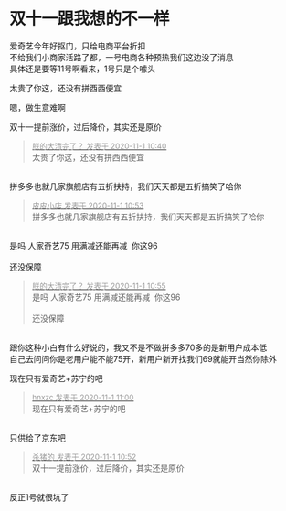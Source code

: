 # 双十一跟我想的不一样


爱奇艺今年好抠门，只给电商平台折扣<br />
不给我们小商家活路了都，一号电商各种预热我们这边没了消息<br />
具体还是要等11号啊看来，1号只是个噱头<img id="aimg_jYA2g" onclick="zoom(this, this.src, 0, 0, 0)" class="zoom" src="https://cdn.jsdelivr.net/gh/hishis/forum-master/public/images/patch.gif" onmouseover="img_onmouseoverfunc(this)" onload="thumbImg(this)" border="0" alt="" />

太贵了你这，还没有拼西西便宜

嗯，做生意难啊<img src="static/image/smiley/default/cry.gif" smilieid="4" border="0" alt="" />

双十一提前涨价，过后降价，其实还是原价

<div class="quote"><blockquote><font size="2"><a href="https://www.hostloc.com/forum.php?mod=redirect&amp;goto=findpost&amp;pid=9384037&amp;ptid=760878" target="_blank"><font color="#999999">朕的大清完了？ 发表于 2020-11-1 10:40</font></a></font><br />
太贵了你这，还没有拼西西便宜</blockquote></div><br />
拼多多也就几家旗舰店有五折扶持，我们天天都是五折搞笑了哈你<img id="aimg_E0xyO" onclick="zoom(this, this.src, 0, 0, 0)" class="zoom" src="https://cdn.jsdelivr.net/gh/hishis/forum-master/public/images/patch.gif" onmouseover="img_onmouseoverfunc(this)" onload="thumbImg(this)" border="0" alt="" />

<div class="quote"><blockquote><font size="2"><a href="https://www.hostloc.com/forum.php?mod=redirect&amp;goto=findpost&amp;pid=9384081&amp;ptid=760878" target="_blank"><font color="#999999">皮皮小店 发表于 2020-11-1 10:53</font></a></font><br />
拼多多也就几家旗舰店有五折扶持，我们天天都是五折搞笑了哈你</blockquote></div><br />
是吗 人家奇艺75 用满减还能再减&nbsp;&nbsp;你这96&nbsp; &nbsp;<br />
<br />
还没保障

<div class="quote"><blockquote><font size="2"><a href="https://www.hostloc.com/forum.php?mod=redirect&amp;goto=findpost&amp;pid=9384086&amp;ptid=760878" target="_blank"><font color="#999999">朕的大清完了？ 发表于 2020-11-1 10:55</font></a></font><br />
是吗 人家奇艺75 用满减还能再减&nbsp;&nbsp;你这96&nbsp; &nbsp;<br />
<br />
还没保障</blockquote></div><br />
跟你这种小白有什么好说的，我又不是不做拼多多70多的是新用户成本低<br />
自己去问问你是老用户能不能75开，新用户新开找我们69就能开当然你除外<img id="aimg_LgHuG" onclick="zoom(this, this.src, 0, 0, 0)" class="zoom" src="https://cdn.jsdelivr.net/gh/hishis/forum-master/public/images/patch.gif" onmouseover="img_onmouseoverfunc(this)" onload="thumbImg(this)" border="0" alt="" />

现在只有爱奇艺+苏宁的吧

<div class="quote"><blockquote><font size="2"><a href="https://www.hostloc.com/forum.php?mod=redirect&amp;goto=findpost&amp;pid=9384109&amp;ptid=760878" target="_blank"><font color="#999999">hnxzc 发表于 2020-11-1 11:00</font></a></font><br />
现在只有爱奇艺+苏宁的吧</blockquote></div><br />
只供给了京东吧<img id="aimg_GRa0I" onclick="zoom(this, this.src, 0, 0, 0)" class="zoom" src="https://cdn.jsdelivr.net/gh/hishis/forum-master/public/images/patch.gif" onmouseover="img_onmouseoverfunc(this)" onload="thumbImg(this)" border="0" alt="" />

<div class="quote"><blockquote><font size="2"><a href="https://www.hostloc.com/forum.php?mod=redirect&amp;goto=findpost&amp;pid=9384076&amp;ptid=760878" target="_blank"><font color="#999999">杀猪的 发表于 2020-11-1 10:52</font></a></font><br />
双十一提前涨价，过后降价，其实还是原价</blockquote></div><br />
反正1号就很坑了<img id="aimg_xyZ4E" onclick="zoom(this, this.src, 0, 0, 0)" class="zoom" src="https://cdn.jsdelivr.net/gh/hishis/forum-master/public/images/patch.gif" onmouseover="img_onmouseoverfunc(this)" onload="thumbImg(this)" border="0" alt="" />
